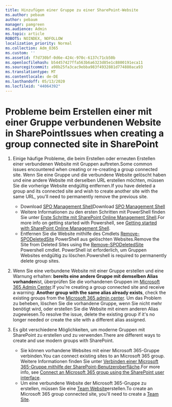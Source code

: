 ```yaml
---
title: Hinzufügen einer Gruppe zu einer SharePoint-Website
ms.author: pebaum
author: pebaum
manager: pamgreen
ms.audience: Admin
ms.topic: article
ROBOTS: NOINDEX, NOFOLLOW
localization_priority: Normal
ms.collection: Adm_O365
ms.custom: ''
ms.assetid: f7d730bf-0d6e-424c-970c-6137c71cb50b
ms.openlocfilehash: b54457427ffa563b6a6323d85e1c8800191eca11
ms.sourcegitcommit: a98b25fa3cac9ebba983f4932881d774880aca93
ms.translationtype: MT
ms.contentlocale: de-DE
ms.lasthandoff: 05/13/2020
ms.locfileid: "44064392"
---
```

# <a name="issues-when-creating-a-group-connected-site-in-sharepoint"></a><span data-ttu-id="87fc0-102">Probleme beim Erstellen einer mit einer Gruppe verbundenen Website in SharePoint</span><span class="sxs-lookup"><span data-stu-id="87fc0-102">Issues when creating a group connected site in SharePoint</span></span>

1. <span data-ttu-id="87fc0-103">Einige häufige Probleme, die beim Erstellen oder erneuten Erstellen einer verbundenen Website mit Gruppen auftreten.</span><span class="sxs-lookup"><span data-stu-id="87fc0-103">Some common issues encountered when creating or re-creating a group connected site.</span></span>
<span data-ttu-id="87fc0-104">Wenn Sie eine Gruppe und die verbundene Website gelöscht haben und eine andere Website mit derselben URL erstellen möchten, müssen Sie die vorherige Website endgültig entfernen.</span><span class="sxs-lookup"><span data-stu-id="87fc0-104">If you have deleted a group and its connected site and wish to create another site with the same URL, you'll need to permanently remove the previous site.</span></span>

   - <span data-ttu-id="87fc0-105">Download [SPO Management Shell](https://support.office.com/article/introduction-to-the-sharepoint-online-management-shell-c16941c3-19b4-4710-8056-34c034493429)</span><span class="sxs-lookup"><span data-stu-id="87fc0-105">Download [SPO Management Shell](https://support.office.com/article/introduction-to-the-sharepoint-online-management-shell-c16941c3-19b4-4710-8056-34c034493429)</span></span>
   - <span data-ttu-id="87fc0-106">Weitere Informationen zu den ersten Schritten mit PowerShell finden Sie unter [Erste Schritte mit SharePoint Online Management Shell](https://docs.microsoft.com/powershell/module/sharepoint-online/remove-sposite).</span><span class="sxs-lookup"><span data-stu-id="87fc0-106">For more info on getting started with Powershell, see [Getting started with SharePoint Online Management Shell](https://docs.microsoft.com/powershell/module/sharepoint-online/remove-sposite).</span></span>
   - <span data-ttu-id="87fc0-107">Entfernen Sie die Website mithilfe des Cmdlets [Remove-SPODeletedSite](https://docs.microsoft.com/powershell/module/sharepoint-online/remove-sposite?view=sharepoint-ps) PowerShell aus gelöschten Websites.</span><span class="sxs-lookup"><span data-stu-id="87fc0-107">Remove the Site from Deleted Sites using the [Remove-SPODeletedSite](https://docs.microsoft.com/powershell/module/sharepoint-online/remove-sposite?view=sharepoint-ps) Powershell cmdlet.</span></span> <span data-ttu-id="87fc0-108">PowerShell ist erforderlich, um Gruppen Websites endgültig zu löschen.</span><span class="sxs-lookup"><span data-stu-id="87fc0-108">Powershell is required to permanently delete group sites.</span></span>

1. <span data-ttu-id="87fc0-109">Wenn Sie eine verbundene Website mit einer Gruppe erstellen und eine Warnung erhalten: **bereits eine andere Gruppe mit demselben Alias vorhanden**ist, überprüfen Sie die vorhandenen Gruppen im [Microsoft 365 Admin Center](https://admin.microsoft.com/AdminPortal/Home#/groups).</span><span class="sxs-lookup"><span data-stu-id="87fc0-109">If you're creating a group connected site and receive a warning: **Another group with the same alias already exists**, check the existing groups from the [Microsoft 365 admin center](https://admin.microsoft.com/AdminPortal/Home#/groups).</span></span> <span data-ttu-id="87fc0-110">Um das Problem zu beheben, löschen Sie die vorhandene Gruppe, wenn Sie nicht mehr benötigt wird, oder erstellen Sie die Website mit einem anderen Alias zugewiesen.</span><span class="sxs-lookup"><span data-stu-id="87fc0-110">To resolve the issue, delete the existing group if it's no longer needed or create the site with a different alias assigned.</span></span>

1. <span data-ttu-id="87fc0-111">Es gibt verschiedene Möglichkeiten, um moderne Gruppen mit SharePoint zu erstellen und zu verwenden.</span><span class="sxs-lookup"><span data-stu-id="87fc0-111">There are different ways to create and use modern groups with SharePoint.</span></span>

   - <span data-ttu-id="87fc0-112">Sie können vorhandene Websites mit einer Microsoft 365-Gruppe verbinden.</span><span class="sxs-lookup"><span data-stu-id="87fc0-112">You can connect existing sites to an Microsoft 365 group.</span></span> <span data-ttu-id="87fc0-113">Weitere Informationen finden Sie unter [Verbinden einer Microsoft 365-Gruppe mithilfe der SharePoint-Benutzeroberfläche](https://docs.microsoft.com/sharepoint/dev/transform/modernize-connect-to-office365-group#connect-an-office-365-group-using-the-sharepoint-user-interface).</span><span class="sxs-lookup"><span data-stu-id="87fc0-113">For more info, see [Connect an Microsoft 365 group using the SharePoint user interface](https://docs.microsoft.com/sharepoint/dev/transform/modernize-connect-to-office365-group#connect-an-office-365-group-using-the-sharepoint-user-interface).</span></span>
   - <span data-ttu-id="87fc0-114">Um eine verbundene Website der Microsoft 365-Gruppe zu erstellen, müssen Sie eine [Team Website](https://admin.microsoft.com/sharepoint)erstellen.</span><span class="sxs-lookup"><span data-stu-id="87fc0-114">To create an Microsoft 365 group connected site, you'll need to create a [Team Site](https://admin.microsoft.com/sharepoint).</span></span>

